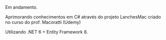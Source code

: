 Em andamento.

Aprimorando conhecimentos em C# através do projeto LanchesMac criado no curso do prof. Macoratti (Udemy)

Utilizando .NET 6 + Entity Framework 8.


